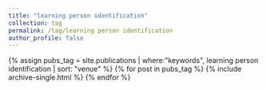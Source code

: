 ```yaml
---
title: "learning person identification"
collection: tag
permalink: /tag/learning person identification
author_profile: false
---
```

{% assign pubs_tag = site.publications | where:"keywords", learning person identification | sort: "venue" %}
{% for post in pubs_tag %}
  {% include archive-single.html %}
{% endfor %}